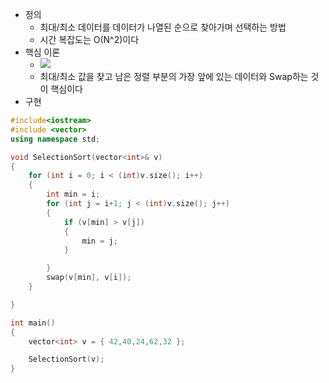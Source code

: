 - 정의
    - 최대/최소 데이터를 데이터가 나열된 순으로 찾아가며 선택하는 방법
    - 시간 복잡도는 O(N^2)이다
- 핵심 이론
    - ![](https://blog.kakaocdn.net/dn/Q3ISW/btszbRCtXcS/70hDi2JYDpxUlYeolGFcak/img.png)
    - 최대/최소 값을 찾고 남은 정렬 부분의 가장 앞에 있는 데이터와 Swap하는 것이 핵심이다
- 구현

```C++
#include<iostream>
#include <vector>
using namespace std;

void SelectionSort(vector<int>& v)
{
	for (int i = 0; i < (int)v.size(); i++)
	{
		int min = i;
		for (int j = i+1; j < (int)v.size(); j++)
		{
			if (v[min] > v[j])
			{
				min = j;
			}

		}
		swap(v[min], v[i]);
	}

}

int main()
{
	vector<int> v = { 42,40,24,62,32 };

	SelectionSort(v);
}
```